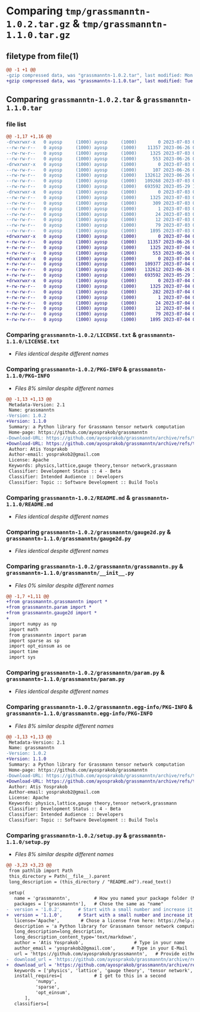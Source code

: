 # Comparing `tmp/grassmanntn-1.0.2.tar.gz` & `tmp/grassmanntn-1.1.0.tar.gz`

## filetype from file(1)

```diff
@@ -1 +1 @@
-gzip compressed data, was "grassmanntn-1.0.2.tar", last modified: Mon Jul  3 04:39:13 2023, max compression
+gzip compressed data, was "grassmanntn-1.1.0.tar", last modified: Tue Jul  4 06:40:09 2023, max compression
```

## Comparing `grassmanntn-1.0.2.tar` & `grassmanntn-1.1.0.tar`

### file list

```diff
@@ -1,17 +1,16 @@
-drwxrwxr-x   0 ayosp     (1000) ayosp     (1000)        0 2023-07-03 04:39:13.192430 grassmanntn-1.0.2/
--rw-rw-r--   0 ayosp     (1000) ayosp     (1000)    11357 2023-06-26 02:27:06.000000 grassmanntn-1.0.2/LICENSE.txt
--rw-rw-r--   0 ayosp     (1000) ayosp     (1000)     1325 2023-07-03 04:39:13.192430 grassmanntn-1.0.2/PKG-INFO
--rw-rw-r--   0 ayosp     (1000) ayosp     (1000)      553 2023-06-26 04:06:04.000000 grassmanntn-1.0.2/README.md
-drwxrwxr-x   0 ayosp     (1000) ayosp     (1000)        0 2023-07-03 04:39:13.188429 grassmanntn-1.0.2/grassmanntn/
--rw-rw-r--   0 ayosp     (1000) ayosp     (1000)      107 2023-06-26 02:11:32.000000 grassmanntn-1.0.2/grassmanntn/__init__.py
--rw-rw-r--   0 ayosp     (1000) ayosp     (1000)   132612 2023-06-26 03:15:27.000000 grassmanntn-1.0.2/grassmanntn/gauge2d.py
--rw-rw-r--   0 ayosp     (1000) ayosp     (1000)   109268 2023-07-03 04:36:22.000000 grassmanntn-1.0.2/grassmanntn/grassmanntn.py
--rw-rw-r--   0 ayosp     (1000) ayosp     (1000)   693592 2023-05-29 12:33:44.000000 grassmanntn-1.0.2/grassmanntn/param.py
-drwxrwxr-x   0 ayosp     (1000) ayosp     (1000)        0 2023-07-03 04:39:13.192430 grassmanntn-1.0.2/grassmanntn.egg-info/
--rw-rw-r--   0 ayosp     (1000) ayosp     (1000)     1325 2023-07-03 04:39:13.000000 grassmanntn-1.0.2/grassmanntn.egg-info/PKG-INFO
--rw-rw-r--   0 ayosp     (1000) ayosp     (1000)      309 2023-07-03 04:39:13.000000 grassmanntn-1.0.2/grassmanntn.egg-info/SOURCES.txt
--rw-rw-r--   0 ayosp     (1000) ayosp     (1000)        1 2023-07-03 04:39:13.000000 grassmanntn-1.0.2/grassmanntn.egg-info/dependency_links.txt
--rw-rw-r--   0 ayosp     (1000) ayosp     (1000)       24 2023-07-03 04:39:13.000000 grassmanntn-1.0.2/grassmanntn.egg-info/requires.txt
--rw-rw-r--   0 ayosp     (1000) ayosp     (1000)       12 2023-07-03 04:39:13.000000 grassmanntn-1.0.2/grassmanntn.egg-info/top_level.txt
--rw-rw-r--   0 ayosp     (1000) ayosp     (1000)       79 2023-07-03 04:39:13.192430 grassmanntn-1.0.2/setup.cfg
--rw-rw-r--   0 ayosp     (1000) ayosp     (1000)     1895 2023-07-03 04:36:51.000000 grassmanntn-1.0.2/setup.py
+drwxrwxr-x   0 ayosp     (1000) ayosp     (1000)        0 2023-07-04 06:40:09.124754 grassmanntn-1.1.0/
+-rw-rw-r--   0 ayosp     (1000) ayosp     (1000)    11357 2023-06-26 02:27:06.000000 grassmanntn-1.1.0/LICENSE.txt
+-rw-rw-r--   0 ayosp     (1000) ayosp     (1000)     1325 2023-07-04 06:40:09.124754 grassmanntn-1.1.0/PKG-INFO
+-rw-rw-r--   0 ayosp     (1000) ayosp     (1000)      553 2023-06-26 04:06:04.000000 grassmanntn-1.1.0/README.md
+drwxrwxr-x   0 ayosp     (1000) ayosp     (1000)        0 2023-07-04 06:40:09.124754 grassmanntn-1.1.0/grassmanntn/
+-rw-rw-r--   0 ayosp     (1000) ayosp     (1000)   109377 2023-07-04 06:29:26.000000 grassmanntn-1.1.0/grassmanntn/__init__.py
+-rw-rw-r--   0 ayosp     (1000) ayosp     (1000)   132612 2023-06-26 03:15:27.000000 grassmanntn-1.1.0/grassmanntn/gauge2d.py
+-rw-rw-r--   0 ayosp     (1000) ayosp     (1000)   693592 2023-05-29 12:33:44.000000 grassmanntn-1.1.0/grassmanntn/param.py
+drwxrwxr-x   0 ayosp     (1000) ayosp     (1000)        0 2023-07-04 06:40:09.124754 grassmanntn-1.1.0/grassmanntn.egg-info/
+-rw-rw-r--   0 ayosp     (1000) ayosp     (1000)     1325 2023-07-04 06:40:09.000000 grassmanntn-1.1.0/grassmanntn.egg-info/PKG-INFO
+-rw-rw-r--   0 ayosp     (1000) ayosp     (1000)      282 2023-07-04 06:40:09.000000 grassmanntn-1.1.0/grassmanntn.egg-info/SOURCES.txt
+-rw-rw-r--   0 ayosp     (1000) ayosp     (1000)        1 2023-07-04 06:40:09.000000 grassmanntn-1.1.0/grassmanntn.egg-info/dependency_links.txt
+-rw-rw-r--   0 ayosp     (1000) ayosp     (1000)       24 2023-07-04 06:40:09.000000 grassmanntn-1.1.0/grassmanntn.egg-info/requires.txt
+-rw-rw-r--   0 ayosp     (1000) ayosp     (1000)       12 2023-07-04 06:40:09.000000 grassmanntn-1.1.0/grassmanntn.egg-info/top_level.txt
+-rw-rw-r--   0 ayosp     (1000) ayosp     (1000)       79 2023-07-04 06:40:09.124754 grassmanntn-1.1.0/setup.cfg
+-rw-rw-r--   0 ayosp     (1000) ayosp     (1000)     1895 2023-07-04 06:30:53.000000 grassmanntn-1.1.0/setup.py
```

### Comparing `grassmanntn-1.0.2/LICENSE.txt` & `grassmanntn-1.1.0/LICENSE.txt`

 * *Files identical despite different names*

### Comparing `grassmanntn-1.0.2/PKG-INFO` & `grassmanntn-1.1.0/PKG-INFO`

 * *Files 8% similar despite different names*

```diff
@@ -1,13 +1,13 @@
 Metadata-Version: 2.1
 Name: grassmanntn
-Version: 1.0.2
+Version: 1.1.0
 Summary: a Python library for Grassmann tensor network computation
 Home-page: https://github.com/ayosprakob/grassmanntn
-Download-URL: https://github.com/ayosprakob/grassmanntn/archive/refs/tags/v_102.tar.gz
+Download-URL: https://github.com/ayosprakob/grassmanntn/archive/refs/tags/v_110.tar.gz
 Author: Atis Yosprakob
 Author-email: yosprakob2@gmail.com
 License: Apache
 Keywords: physics,lattice,gauge theory,tensor network,grassmann
 Classifier: Development Status :: 4 - Beta
 Classifier: Intended Audience :: Developers
 Classifier: Topic :: Software Development :: Build Tools
```

### Comparing `grassmanntn-1.0.2/README.md` & `grassmanntn-1.1.0/README.md`

 * *Files identical despite different names*

### Comparing `grassmanntn-1.0.2/grassmanntn/gauge2d.py` & `grassmanntn-1.1.0/grassmanntn/gauge2d.py`

 * *Files identical despite different names*

### Comparing `grassmanntn-1.0.2/grassmanntn/grassmanntn.py` & `grassmanntn-1.1.0/grassmanntn/__init__.py`

 * *Files 0% similar despite different names*

```diff
@@ -1,7 +1,11 @@
+from grassmanntn.grassmanntn import *
+from grassmanntn.param import *
+from grassmanntn.gauge2d import *
+
 import numpy as np
 import math
 from grassmanntn import param
 import sparse as sp
 import opt_einsum as oe
 import time
 import sys
```

### Comparing `grassmanntn-1.0.2/grassmanntn/param.py` & `grassmanntn-1.1.0/grassmanntn/param.py`

 * *Files identical despite different names*

### Comparing `grassmanntn-1.0.2/grassmanntn.egg-info/PKG-INFO` & `grassmanntn-1.1.0/grassmanntn.egg-info/PKG-INFO`

 * *Files 8% similar despite different names*

```diff
@@ -1,13 +1,13 @@
 Metadata-Version: 2.1
 Name: grassmanntn
-Version: 1.0.2
+Version: 1.1.0
 Summary: a Python library for Grassmann tensor network computation
 Home-page: https://github.com/ayosprakob/grassmanntn
-Download-URL: https://github.com/ayosprakob/grassmanntn/archive/refs/tags/v_102.tar.gz
+Download-URL: https://github.com/ayosprakob/grassmanntn/archive/refs/tags/v_110.tar.gz
 Author: Atis Yosprakob
 Author-email: yosprakob2@gmail.com
 License: Apache
 Keywords: physics,lattice,gauge theory,tensor network,grassmann
 Classifier: Development Status :: 4 - Beta
 Classifier: Intended Audience :: Developers
 Classifier: Topic :: Software Development :: Build Tools
```

### Comparing `grassmanntn-1.0.2/setup.py` & `grassmanntn-1.1.0/setup.py`

 * *Files 8% similar despite different names*

```diff
@@ -3,23 +3,23 @@
 from pathlib import Path
 this_directory = Path(__file__).parent
 long_description = (this_directory / "README.md").read_text()
 
 setup(
   name = 'grassmanntn',         # How you named your package folder (MyLib)
   packages = ['grassmanntn'],   # Chose the same as "name"
-  version = '1.0.2',      # Start with a small number and increase it with every change you make
+  version = '1.1.0',      # Start with a small number and increase it with every change you make
   license='Apache',        # Chose a license from here: https://help.github.com/articles/licensing-a-repository
   description = 'a Python library for Grassmann tensor network computation',   # Give a short description about your library
   long_description=long_description,
   long_description_content_type='text/markdown',
   author = 'Atis Yosprakob',                   # Type in your name
   author_email = 'yosprakob2@gmail.com',      # Type in your E-Mail
   url = 'https://github.com/ayosprakob/grassmanntn',   # Provide either the link to your github or to your website
-  download_url = 'https://github.com/ayosprakob/grassmanntn/archive/refs/tags/v_102.tar.gz',    # I explain this later on
+  download_url = 'https://github.com/ayosprakob/grassmanntn/archive/refs/tags/v_110.tar.gz',    # I explain this later on
   keywords = ['physics', 'lattice', 'gauge theory', 'tensor network', 'grassmann'],   # Keywords that define your package best
   install_requires=[            # I get to this in a second
           'numpy',
           'sparse',
           'opt_einsum',
       ],
   classifiers=[
```


